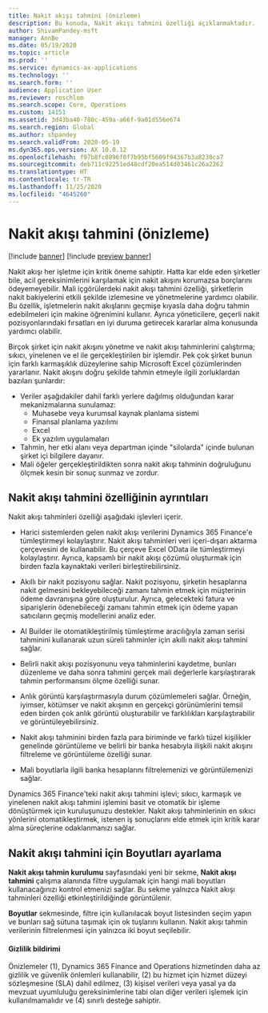 ```yaml
---
title: Nakit akışı tahmini (önizleme)
description: Bu konuda, Nakit akışı tahmini özelliği açıklanmaktadır.
author: ShivamPandey-msft
manager: AnnBe
ms.date: 05/19/2020
ms.topic: article
ms.prod: ''
ms.service: dynamics-ax-applications
ms.technology: ''
ms.search.form: ''
audience: Application User
ms.reviewer: roschlom
ms.search.scope: Core, Operations
ms.custom: 14151
ms.assetid: 3d43ba40-780c-459a-a66f-9a01d556e674
ms.search.region: Global
ms.author: shpandey
ms.search.validFrom: 2020-05-19
ms.dyn365.ops.version: AX 10.0.12
ms.openlocfilehash: f97b8fc0896f0f7b95bf5609f94367b3a8230ca7
ms.sourcegitcommit: deb711c92251ed48cdf20ea514d03461c26a2262
ms.translationtype: HT
ms.contentlocale: tr-TR
ms.lasthandoff: 11/25/2020
ms.locfileid: "4645260"
---
```

# <a name="cash-flow-forecast-preview"></a>Nakit akışı tahmini (önizleme)

[!include [banner](../includes/banner.md)]
[!include [preview banner](../includes/preview-banner.md)]

Nakit akışı her işletme için kritik öneme sahiptir. Hatta kar elde eden şirketler bile, acil gereksinimlerini karşılamak için nakit akışını korumazsa borçlarını ödeyemeyebilir. Mali içgörülerdeki nakit akışı tahmini özelliği, şirketlerin nakit bakiyelerini etkili şekilde izlemesine ve yönetmelerine yardımcı olabilir. Bu özellik, işletmelerin nakit akışlarını geçmişe kıyasla daha doğru tahmin edebilmeleri için makine öğrenimini kullanır. Ayrıca yöneticilere, geçerli nakit pozisyonlarındaki fırsatları en iyi duruma getirecek kararlar alma konusunda yardımcı olabilir. 

Birçok şirket için nakit akışını yönetme ve nakit akışı tahminlerini çalıştırma; sıkıcı, yinelenen ve el ile gerçekleştirilen bir işlemdir. Pek çok şirket bunun için farklı karmaşıklık düzeylerine sahip Microsoft Excel çözümlerinden yararlanır. Nakit akışını doğru şekilde tahmin etmeyle ilgili zorluklardan bazıları şunlardır:

- Veriler aşağıdakiler dahil farklı yerlere dağılmış olduğundan karar mekanizmalarına sunulamaz: 
  - Muhasebe veya kurumsal kaynak planlama sistemi
  - Finansal planlama yazılımı
  - Excel
  - Ek yazılım uygulamaları 
- Tahmin, her etki alanı veya departman içinde "silolarda" içinde bulunan şirket içi bilgilere dayanır.
- Mali öğeler gerçekleştirildikten sonra nakit akışı tahminin doğruluğunu ölçmek kesin bir sonuç sunmaz ve zordur.
    
## <a name="details-of-the-cash-flow-forecasts-capability"></a>Nakit akışı tahmini özelliğinin ayrıntıları
Nakit akışı tahminleri özelliği aşağıdaki işlevleri içerir. 

- Harici sistemlerden gelen nakit akışı verilerini Dynamics 365 Finance'e tümleştirmeyi kolaylaştırır. Nakit akışı tahminleri veri içeri-dışarı aktarma çerçevesini de kullanabilir. Bu çerçeve Excel OData ile tümleştirmeyi kolaylaştırır. Ayrıca, kapsamlı bir nakit akışı çözümü oluşturmak için birden fazla kaynaktaki verileri birleştirebilirsiniz. 

- Akıllı bir nakit pozisyonu sağlar. Nakit pozisyonu, şirketin hesaplarına nakit gelmesini bekleyebileceği zamanı tahmin etmek için müşterinin ödeme davranışına göre oluşturulur. Ayrıca, gelecekteki fatura ve siparişlerin ödenebileceği zamanı tahmin etmek için ödeme yapan satıcıların geçmiş modellerini analiz eder. 

- AI Builder ile otomatikleştirilmiş tümleştirme aracılığıyla zaman serisi tahminini kullanarak uzun süreli tahminler için akıllı nakit akışı tahmini sağlar.

- Belirli nakit akışı pozisyonunu veya tahminlerini kaydetme, bunları düzenleme ve daha sonra tahmini gerçek mali değerlerle karşılaştırarak tahmin performansını ölçme özelliği sunar.

- Anlık görüntü karşılaştırmasıyla durum çözümlemeleri sağlar. Örneğin, iyimser, kötümser ve nakit akışının en gerçekçi görünümlerini temsil eden birden çok anlık görüntü oluşturabilir ve farklılıkları karşılaştırabilir ve görüntüleyebilirsiniz.

- Nakit akışı tahminini birden fazla para biriminde ve farklı tüzel kişilikler genelinde görüntüleme ve belirli bir banka hesabıyla ilişkili nakit akışını filtreleme ve görüntüleme özelliği sunar. 

- Mali boyutlarla ilgili banka hesaplarını filtrelemenizi ve görüntülemenizi sağlar.

Dynamics 365 Finance'teki nakit akışı tahmini işlevi; sıkıcı, karmaşık ve yinelenen nakit akışı tahmini işlemini basit ve otomatik bir işleme dönüştürmek için kuruluşunuzu destekler. Nakit akışı tahminlerinin en sıkıcı yönlerini otomatikleştirmek, istenen iş sonuçlarını elde etmek için kritik karar alma süreçlerine odaklanmanızı sağlar.

## <a name="setting-up-dimensions-for-cash-flow-forecasting"></a>Nakit akışı tahmini için Boyutları ayarlama
**Nakit akışı tahmin kurulumu** sayfasındaki yeni bir sekme, **Nakit akışı tahmini** çalışma alanında filtre uygulamak için hangi mali boyutları kullanacağınızı kontrol etmenizi sağlar. Bu sekme yalnızca Nakit akışı tahminleri özelliği etkinleştirildiğinde görüntülenir. 

**Boyutlar** sekmesinde, filtre için kullanılacak boyut listesinden seçim yapın ve bunları sağ sütuna taşımak için ok tuşlarını kullanın. Nakit akışı tahmin verilerinin filtrelenmesi için yalnızca iki boyut seçilebilir. 

#### <a name="privacy-notice"></a>Gizlilik bildirimi
Önizlemeler (1), Dynamics 365 Finance and Operations hizmetinden daha az gizlilik ve güvenlik önlemleri kullanabilir, (2) bu hizmet için hizmet düzeyi sözleşmesine (SLA) dahil edilmez, (3) kişisel verileri veya yasal ya da mevzuat uyumluluğu gereksinimlerine tabi olan diğer verileri işlemek için kullanılmamalıdır ve (4) sınırlı desteğe sahiptir.
